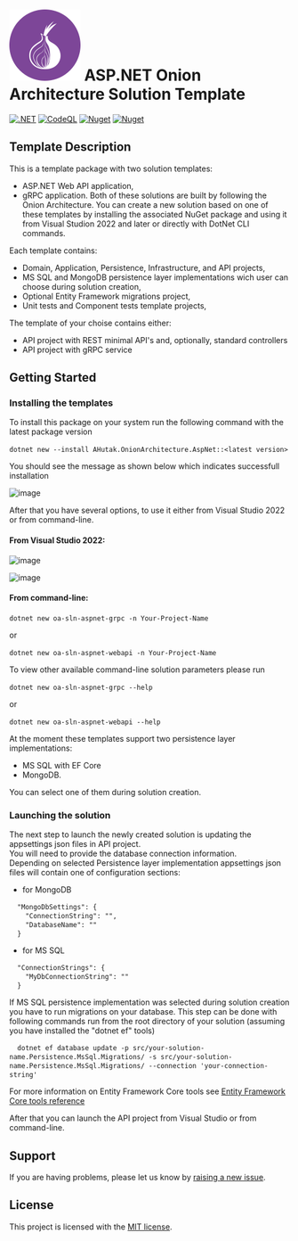 # ![icon](https://raw.githubusercontent.com/agutak/aspnet-onion-template/master/.github/icon.png) ASP.NET Onion Architecture Solution Template
[![.NET](https://github.com/agutak/aspnet-clean-template/actions/workflows/build-test-dotnet.yml/badge.svg?branch=master)](https://github.com/agutak/aspnet-clean-template/actions/workflows/build-test-dotnet.yml)
[![CodeQL](https://github.com/agutak/aspnet-clean-template/actions/workflows/codeql-analysis.yml/badge.svg)](https://github.com/agutak/aspnet-clean-template/actions/workflows/codeql-analysis.yml)
[![Nuget](https://img.shields.io/nuget/vpre/AHutak.OnionArchitecture.AspNet?label=NuGet)](https://www.nuget.org/packages/AHutak.OnionArchitecture.AspNet)
[![Nuget](https://img.shields.io/nuget/dt/AHutak.OnionArchitecture.AspNet?label=Downloads)](https://www.nuget.org/packages/AHutak.OnionArchitecture.AspNet)

## Template Description
This is a template package with two solution templates:
- ASP.NET Web API application,
- gRPC application.
Both of these solutions are built by following the Onion Architecture.
You can create a new solution based on one of these templates by installing the associated NuGet package and using it from Visual Studion 2022 and later or directly with DotNet CLI commands.

Each template contains:
- Domain, Application, Persistence, Infrastructure, and API projects,
- MS SQL and MongoDB persistence layer implementations wich user can choose during solution creation,
- Optional Entity Framework migrations project,
- Unit tests and Component tests template projects,

The template of your choise contains either:
- API project with REST minimal API's and, optionally, standard controllers
- API project with gRPC service

## Getting Started

### Installing the templates

To install this package on your system run the following command with the latest package version

``` dotnet new --install AHutak.OnionArchitecture.AspNet::<latest version> ```

You should see the message as shown below which indicates successfull installation

![image](https://user-images.githubusercontent.com/25172188/208269429-cd8faa56-255d-4019-8839-5a8f80ffd918.png)

After that you have several options, to use it either from Visual Studio 2022 or from command-line.  

#### From Visual Studio 2022:

![image](https://user-images.githubusercontent.com/25172188/208269465-dec81650-9cac-4f20-af2f-cf03b1377ce0.png)

![image](https://user-images.githubusercontent.com/25172188/182181727-e2fda348-8eca-4dad-8bdd-479b0e7cf428.png)

#### From command-line:

``` dotnet new oa-sln-aspnet-grpc -n Your-Project-Name ```

or

``` dotnet new oa-sln-aspnet-webapi -n Your-Project-Name ```

To view other available command-line solution parameters please run

``` dotnet new oa-sln-aspnet-grpc --help ```

or

``` dotnet new oa-sln-aspnet-webapi --help ```

At the moment these templates support two persistence layer implementations: 
- MS SQL with EF Core
- MongoDB.  

You can select one of them during solution creation.

### Launching the solution

The next step to launch the newly created solution is updating the appsettings json files in API project.  
You will need to provide the database connection information.  
Depending on selected Persistence layer implementation appsettings json files will contain one of configuration sections: 

- for MongoDB

``` 
  "MongoDbSettings": {
    "ConnectionString": "",
    "DatabaseName": ""
  }
```

- for MS SQL
``` 
  "ConnectionStrings": {
    "MyDbConnectionString": ""
  }
```

If MS SQL persistence implementation was selected during solution creation you have to run migrations on your database.
This step can be done with following commands run from the root directory of your solution (assuming you have installed the "dotnet ef" tools)

``` 
  dotnet ef database update -p src/your-solution-name.Persistence.MsSql.Migrations/ -s src/your-solution-name.Persistence.MsSql.Migrations/ --connection 'your-connection-string' 
```

For more information on Entity Framework Core tools see [Entity Framework Core tools reference](https://docs.microsoft.com/en-us/ef/core/cli/dotnet)


After that you can launch the API project from Visual Studio or from command-line.

## Support

If you are having problems, please let us know by [raising a new issue](https://github.com/agutak/aspnet-onion-template/issues/new/choose).

## License

This project is licensed with the [MIT license](LICENSE).
